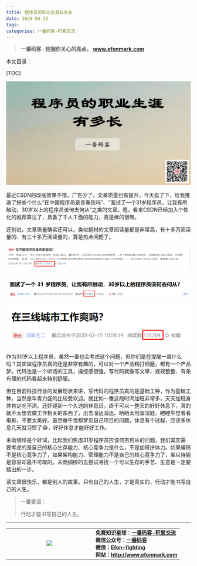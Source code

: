 ```yaml
---
title: 程序员的职业生涯有多长
date: 2020-04-25
tags: 
categories: 一番码客-积累交流
---
```


> **一番码客 : 挖掘你关心的亮点。**
> **www.efonmark.com**

本文目录：

[TOC]

![image-20200425225023265](2020-04-25-程序员的职业生涯有多长/image-20200425225023265.png)

<!--more-->

最近CSDN的改版效果不错，广告少了，文章质量也有提升，今天逛了下，给我推送了好些个什么“在中国程序员是青春饭吗”、“面试了一个31岁程序员，让我有所触动，30岁以上的程序员该何去何从”之类的文章。嗯，看来CSDN已经加入个性化的推荐算法了，具备了千人千面的能力，真是棒的很啊。

还别说，文章质量确实还可以，类似题材的文章阅读量都是非常高，有十多万阅读量的、有三十多万阅读量的，算是热点问题了。

![](2020-04-25-程序员的职业生涯有多长/image-20200425225556532.png)

![image-20200425225642965](2020-04-25-程序员的职业生涯有多长/image-20200425225642965.png)

![image-20200425225711565](2020-04-25-程序员的职业生涯有多长/image-20200425225711565.png)

作为30岁以上程序员，虽然一番也会考虑这个问题，但你们是在提醒一番什么吗？其实做程序员真的还是非常有趣的，可以对一个产品精打细磨，都有一个产品梦。代码也是一个听话的工具，操控感很强。写代码就像写文章，规规整整、有条有理的代码看起来特别舒服。

但在目前科技行业的发展现状来讲，写代码的程序员真的是基础工种，作为基础工种，当然是年青力盛的比较受欢迎。就比如一番这段时间加班非常多，天天加班身体肯定吃不消。还好碰到一个久违的休息日，终于可以一整天的好好休息下，真的就不太想去做工作相关的东西了，出去溜达溜达、晒晒太阳溜溜娃、睡睡午觉看看电影，不要太美好。虽然睡午觉都梦见自己项目的问题，休息有个过程，应该多休息几天就习惯了😂，好好休息才能好好工作。

未雨绸缪是个好词，比起我们焦虑31岁程序员应该何去何从的问题，我们其实需要考虑的是自己的核心生存能力、核心竞争力是什么，不是加班拼体力。如果编码不是核心竞争力了，如果架构能力、管理能力不是自己的核心竞争力了，坐以待毙是容易却最不可取的。未雨绸缪的去尝试寻找一个可以生存的手艺、生意是一定要踏出的一步。

读文章很快乐，都是别人的故事。只有自己的人生，才是真实的，行动才能书写自己的人生。



> 一番雾语：
>
> 行动才能书写自己的人生。

------

<table>
<tr>
<td ><center><img src="http://www.efonmark.com/efonmark-blog/readme/guanzhu_1.jpg" width=40%></center></td>
<td width="50%" align=left><b>
    免费知识星球：<a href="http://www.efonmark.com/efonmark-blog/readme/zhishixingqiu1.png">一番码客-积累交流</a><br>
    微信公众号：<a href="http://www.efonmark.com/efonmark-blog/readme/guanzhu_1.jpg">一番码客</a><br>
    微信：<a href="http://www.efonmark.com/efonmark-blog/readme/weixin.jpg">Efon-fighting</a><br>
    网站：<a href="http://www.efonmark.com">http://www.efonmark.com</a><br></b></td>
</tr>
</table>